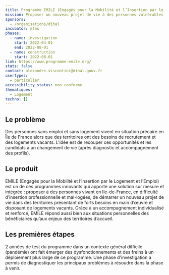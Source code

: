 ```yaml
---
title: Programme EMILE (Engagés pour la Mobilité et l’Insertion par le Logement et l’Emploi)
mission: Proposer un nouveau projet de vie à des personnes vulnérables via un changement de logement et de parcours professionnel
sponsors:
  - /organisations/dihal
incubator: mtes
phases:
  - name: investigation
    start: 2022-04-01
    end: 2022-08-01
  - name: construction
    start: 2022-08-01
link: https://www.programme-emile.org/
stats: false
contact: alexandre.viscontini@dihal.gouv.fr
usertypes:
  - particulier
accessibility_status: non conforme
thematiques:
  - Logement
techno: []
---
```

## Le problème

Des personnes sans emploi et sans logement vivent en situation précaire en Île de France alors que des territoires ont des besoins de recrutement et des logements vacants. L'idée est de recouper ces opportunités et les candidats à un changement de vie (après diagnostic et accompagnement des profils).

## Le produit

EMILE (Engagés pour la Mobilité et l’Insertion par le Logement et l’Emploi) est un de ces programmes innovants qui apporte une solution sur mesure et intégrée : proposer à des personnes vivant en Ile-de-France, en difficulté d’insertion professionnelle et mal-logées, de démarrer un nouveau projet de vie dans des territoires présentant de forts besoins en main d’œuvre et disposant de logements vacants. Grâce à un accompagnement individualisé et renforcé, EMILE répond aussi bien aux situations personnelles des bénéficiaires qu’aux enjeux des territoires d’accueil.

## Les premières étapes

2 années de test du programme dans un contexte général difficile (pandémie) ont fait émerger des dysfonctionnements et des freins à un déploiement plus large de ce programme. Une phase d'investigation a permis de diagnostiquer les principaux problèmes à résoudre dans la phase à venir.